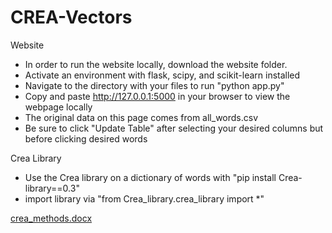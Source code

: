 # CREA-Vectors
Website
- In order to run the website locally, download the website folder. 
- Activate an environment with flask, scipy, and scikit-learn installed 
- Navigate to the directory with your files to run "python app.py"
- Copy and paste http://127.0.0.1:5000 in your browser to view the webpage locally
- The original data on this page comes from all_words.csv
- Be sure to click "Update Table" after selecting your desired columns but before clicking desired words

Crea Library
- Use the Crea library on a dictionary of words with "pip install Crea-library==0.3"
- import library via "from Crea_library.crea_library import *"
  
[crea_methods.docx](https://github.com/user-attachments/files/18711458/crea_methods.docx)

